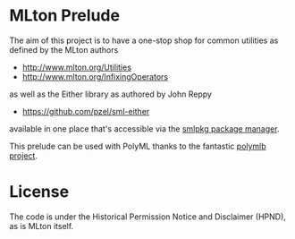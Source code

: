 # MLton Prelude

The aim of this project is to have a one-stop shop for common utilities as
defined by the MLton authors

 - http://www.mlton.org/Utilities
 - http://www.mlton.org/InfixingOperators

as well as the Either library as authored by John Reppy

 - https://github.com/pzel/sml-either


available in one place that's accessible via the [smlpkg package
manager](https://github.com/diku-dk/smlpkg).

This prelude can be used with PolyML thanks to the fantastic [polymlb
project](https://github.com/vqns/polymlb).


# License
The code is under the Historical Permission Notice and Disclaimer (HPND), as is MLton itself.
